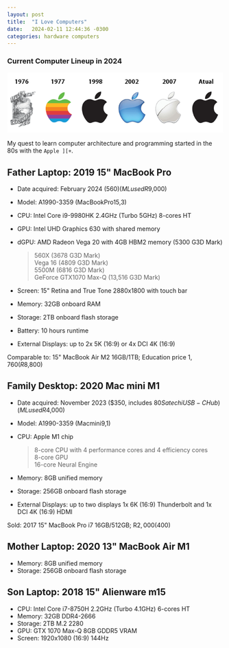 ```yaml
---
layout: post
title:  "I Love Computers"
date:   2024-02-11 12:44:36 -0300
categories: hardware computers
---
```

### Current Computer Lineup in 2024

![Apple logos](/assets/img/apple_logos.png "Apple logos")

My quest to learn computer architecture and programming started in the 80s with the `Apple ][+`.

## Father Laptop: 2019 15" MacBook Pro 

- Date acquired: February 2024 ($560) (ML used R$9,000)
- Model: A1990-3359 (MacBookPro15,3)
- CPU: Intel Core i9-9980HK 2.4GHz (Turbo 5GHz) 8-cores HT
- GPU: Intel UHD Graphics 630 with shared memory
- dGPU: AMD Radeon Vega 20 with 4GB HBM2 memory (5300 G3D Mark)

  > 560X (3678 G3D Mark)  
  > Vega 16 (4809 G3D Mark)  
  > 5500M (6816 G3D Mark)  
  > GeForce GTX1070 Max-Q (13,516 G3D Mark)

- Screen: 15" Retina and True Tone 2880x1800 with touch bar
- Memory: 32GB onboard RAM
- Storage: 2TB onboard flash storage
- Battery: 10 hours runtime
- External Displays: up to 2x 5K (16:9) or 4x DCI 4K (16:9)

Comparable to: 15" MacBook Air M2 16GB/1TB; Education price $1,760 (R$8,800)

## Family Desktop: 2020 Mac mini M1 

- Date acquired: November 2023 ($350, includes $80 Satechi USB-C Hub) (ML used R$4,000)
- Model: A1990-3359 (Macmini9,1)
- CPU: Apple M1 chip  

  > 8-core CPU with 4 performance cores and 4 efficiency cores  
  > 8-core GPU  
  > 16-core Neural Engine

- Memory: 8GB unified memory
- Storage: 256GB onboard flash storage
- External Displays: up to two displays 1x 6K (16:9) Thunderbolt and 1x DCI 4K (16:9) HDMI

Sold: 2017 15" MacBook Pro i7 16GB/512GB; R$2,000 ($400)

## Mother Laptop: 2020 13" MacBook Air M1

- Memory: 8GB unified memory
- Storage: 256GB onboard flash storage

## Son Laptop: 2018 15" Alienware m15

- CPU: Intel Core i7-8750H 2.2GHz (Turbo 4.1GHz) 6-cores HT
- Memory: 32GB DDR4-2666
- Storage: 2TB M.2 2280
- GPU: GTX 1070 Max-Q 8GB GDDR5 VRAM
- Screen: 1920x1080 (16:9) 144Hz
